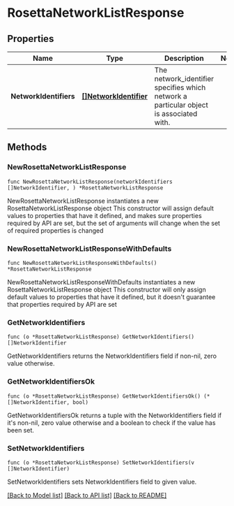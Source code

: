 # RosettaNetworkListResponse

## Properties

Name | Type | Description | Notes
------------ | ------------- | ------------- | -------------
**NetworkIdentifiers** | [**[]NetworkIdentifier**](NetworkIdentifier.md) | The network_identifier specifies which network a particular object is associated with. | 

## Methods

### NewRosettaNetworkListResponse

`func NewRosettaNetworkListResponse(networkIdentifiers []NetworkIdentifier, ) *RosettaNetworkListResponse`

NewRosettaNetworkListResponse instantiates a new RosettaNetworkListResponse object
This constructor will assign default values to properties that have it defined,
and makes sure properties required by API are set, but the set of arguments
will change when the set of required properties is changed

### NewRosettaNetworkListResponseWithDefaults

`func NewRosettaNetworkListResponseWithDefaults() *RosettaNetworkListResponse`

NewRosettaNetworkListResponseWithDefaults instantiates a new RosettaNetworkListResponse object
This constructor will only assign default values to properties that have it defined,
but it doesn't guarantee that properties required by API are set

### GetNetworkIdentifiers

`func (o *RosettaNetworkListResponse) GetNetworkIdentifiers() []NetworkIdentifier`

GetNetworkIdentifiers returns the NetworkIdentifiers field if non-nil, zero value otherwise.

### GetNetworkIdentifiersOk

`func (o *RosettaNetworkListResponse) GetNetworkIdentifiersOk() (*[]NetworkIdentifier, bool)`

GetNetworkIdentifiersOk returns a tuple with the NetworkIdentifiers field if it's non-nil, zero value otherwise
and a boolean to check if the value has been set.

### SetNetworkIdentifiers

`func (o *RosettaNetworkListResponse) SetNetworkIdentifiers(v []NetworkIdentifier)`

SetNetworkIdentifiers sets NetworkIdentifiers field to given value.



[[Back to Model list]](../README.md#documentation-for-models) [[Back to API list]](../README.md#documentation-for-api-endpoints) [[Back to README]](../README.md)


